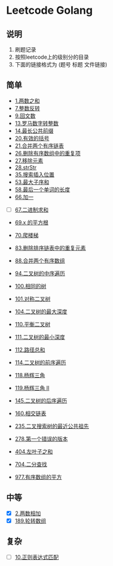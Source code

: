 # Leetcode Golang

## 说明
1. 刷题记录
2. 按照leetcode上的级别分的目录
3. 下面的链接格式为 (题号 标题 文件链接)

## 简单
- [1.两数之和](https://github.com/fizzse/leetcode/blob/main/simple/1.go)
- [7.整数反转](https://github.com/fizzse/leetcode/blob/main/simple/7.go)
- [9.回文数](https://github.com/fizzse/leetcode/blob/main/simple/9.go)
- [13.罗马数字转整数](https://github.com/fizzse/leetcode/blob/main/simple/13.go)
- [14.最长公共前缀](https://github.com/fizzse/leetcode/blob/main/simple/14.go)
- [20.有效的括号](https://github.com/fizzse/leetcode/blob/main/simple/20.go)
- [21.合并两个有序链表](https://github.com/fizzse/leetcode/blob/main/simple/21.go)
- [26.删除有序数组中的重复项](https://github.com/fizzse/leetcode/blob/main/simple/26.go)
- [27.移除元素](https://github.com/fizzse/leetcode/blob/main/simple/27.go)
- [28.strStr](https://github.com/fizzse/leetcode/blob/main/simple/28.go)
- [35.搜索插入位置](https://github.com/fizzse/leetcode/blob/main/simple/35.go)
- [53.最大子序和](https://github.com/fizzse/leetcode/blob/main/simple/53.go)
- [58.最后一个单词的长度](https://github.com/fizzse/leetcode/blob/main/simple/58.go)
- [66.加一](https://github.com/fizzse/leetcode/blob/main/simple/66.go)
- [ ] [67.二进制求和](https://github.com/fizzse/leetcode/blob/main/simple/67.go)
- [69.x 的平方根](https://github.com/fizzse/leetcode/blob/main/simple/69.go)
- [70.爬楼梯](https://github.com/fizzse/leetcode/blob/main/simple/70.go)
- [83.删除排序链表中的重复元素](https://github.com/fizzse/leetcode/blob/main/simple/83.go)
- [88.合并两个有序数组](https://github.com/fizzse/leetcode/blob/main/simple/88.go)
- [94.二叉树的中序遍历](https://github.com/fizzse/leetcode/blob/main/simple/94.go)
- [100.相同的树](https://github.com/fizzse/leetcode/blob/main/simple/100.go)
- [101.对称二叉树](https://github.com/fizzse/leetcode/blob/main/simple/101.go)
- [104.二叉树的最大深度](https://github.com/fizzse/leetcode/blob/main/simple/104.go)
- [110.平衡二叉树](https://github.com/fizzse/leetcode/blob/main/simple/110.go)
- [111.二叉树的最小深度](https://github.com/fizzse/leetcode/blob/main/simple/111.go)
- [112.路径总和](https://github.com/fizzse/leetcode/blob/main/simple/112.go)
- [114.二叉树的前序遍历](https://github.com/fizzse/leetcode/blob/main/simple/114.go)  

- [118.杨辉三角](https://github.com/fizzse/leetcode/blob/main/simple/118.go)
- [119.杨辉三角 II](https://github.com/fizzse/leetcode/blob/main/simple/119.go)
- [145.二叉树的后序遍历](https://github.com/fizzse/leetcode/blob/main/simple/145.go)
- [160.相交链表](https://github.com/fizzse/leetcode/blob/main/simple/160.go)
- [235.二叉搜索树的最近公共祖先](https://github.com/fizzse/leetcode/blob/main/simple/235.go)
- [278.第一个错误的版本](https://github.com/fizzse/leetcode/blob/main/simple/278.go)
- [404.左叶子之和](https://github.com/fizzse/leetcode/blob/main/simple/404.go)
- [704.二分查找](https://github.com/fizzse/leetcode/blob/main/simple/704.go)
- [977.有序数组的平方](https://github.com/fizzse/leetcode/blob/main/simple/977.go)
## 中等
- [x] [2.两数相加](https://github.com/fizzse/leetcode/blob/main/medium/2.go)
- [x] [189.轮转数组](https://github.com/fizzse/leetcode/blob/main/medium/189.go)
## 复杂
- [ ] [10.正则表达式匹配](https://github.com/fizzse/leetcode/blob/main/difficult/10.go)